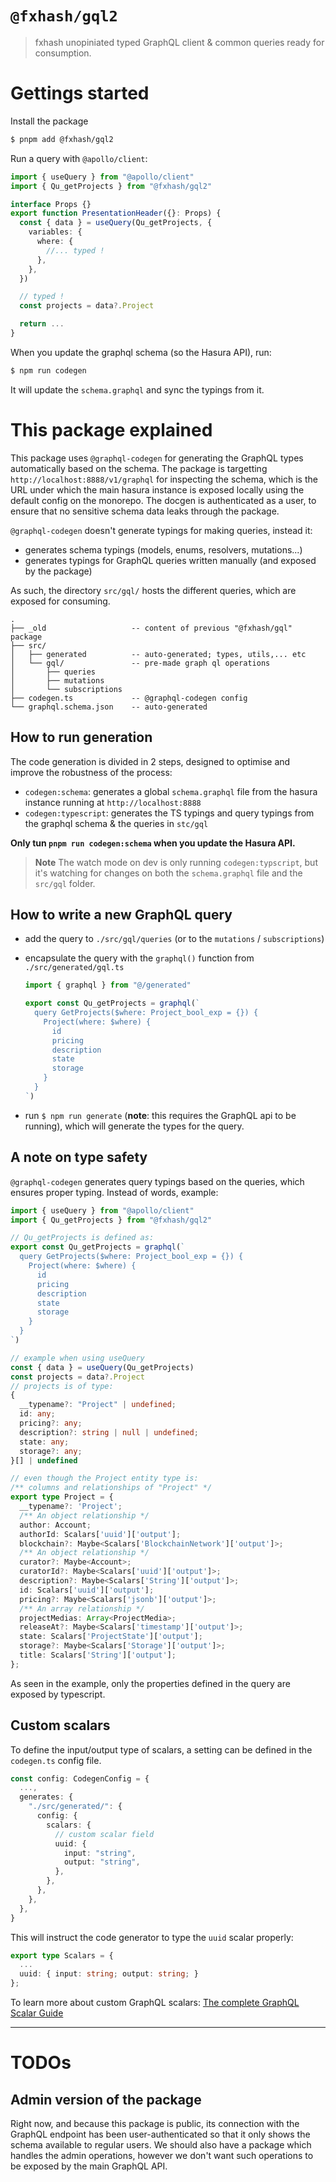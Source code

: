 # `@fxhash/gql2`

> fxhash unopiniated typed GraphQL client & common queries ready for consumption.

# Gettings started

Install the package

```sh
$ pnpm add @fxhash/gql2
```

Run a query with `@apollo/client`:

```ts
import { useQuery } from "@apollo/client"
import { Qu_getProjects } from "@fxhash/gql2"

interface Props {}
export function PresentationHeader({}: Props) {
  const { data } = useQuery(Qu_getProjects, {
    variables: {
      where: {
        //... typed !
      },
    },
  })

  // typed !
  const projects = data?.Project

  return ...
}
```

When you update the graphql schema (so the Hasura API), run:

```sh
$ npm run codegen
```

It will update the `schema.graphql` and sync the typings from it.

# This package explained

This package uses `@graphql-codegen` for generating the GraphQL types automatically based on the schema. The package is targetting `http://localhost:8888/v1/graphql` for inspecting the schema, which is the URL under which the main hasura instance is exposed locally using the default config on the monorepo. The docgen is authenticated as a user, to ensure that no sensitive schema data leaks through the package.

`@graphql-codegen` doesn't generate typings for making queries, instead it:

- generates schema typings (models, enums, resolvers, mutations...)
- generates typings for GraphQL queries written manually (and exposed by the package)

As such, the directory `src/gql/` hosts the different queries, which are exposed for consuming.

```
.
├── _old                   -- content of previous "@fxhash/gql" package
├── src/
│   ├── generated          -- auto-generated; types, utils,... etc
│   └── gql/               -- pre-made graph ql operations
│       ├── queries
│       ├── mutations
│       └── subscriptions
├── codegen.ts             -- @graphql-codegen config
└── graphql.schema.json    -- auto-generated
```

## How to run generation

The code generation is divided in 2 steps, designed to optimise and improve the robustness of the process:

- `codegen:schema`: generates a global `schema.graphql` file from the hasura instance running at `http://localhost:8888`
- `codegen:typescript`: generates the TS typings and query typings from the graphql schema & the queries in `stc/gql`

**Only tun `pnpm run codegen:schema` when you update the Hasura API.**

> **Note**
> The watch mode on dev is only running `codegen:typscript`, but it's watching for changes on both the `schema.graphql` file and the `src/gql` folder.

## How to write a new GraphQL query

- add the query to `./src/gql/queries` (or to the `mutations` / `subscriptions`)
- encapsulate the query with the `graphql()` function from `./src/generated/gql.ts`

  ```ts
  import { graphql } from "@/generated"

  export const Qu_getProjects = graphql(`
    query GetProjects($where: Project_bool_exp = {}) {
      Project(where: $where) {
        id
        pricing
        description
        state
        storage
      }
    }
  `)
  ```

- run `$ npm run generate` (**note**: this requires the GraphQL api to be running), which will generate the types for the query.

## A note on type safety

`@graphql-codegen` generates query typings based on the queries, which ensures proper typing. Instead of words, example:

```ts
import { useQuery } from "@apollo/client"
import { Qu_getProjects } from "@fxhash/gql2"

// Qu_getProjects is defined as:
export const Qu_getProjects = graphql(`
  query GetProjects($where: Project_bool_exp = {}) {
    Project(where: $where) {
      id
      pricing
      description
      state
      storage
    }
  }
`)

// example when using useQuery
const { data } = useQuery(Qu_getProjects)
const projects = data?.Project
// projects is of type:
{
  __typename?: "Project" | undefined;
  id: any;
  pricing?: any;
  description?: string | null | undefined;
  state: any;
  storage?: any;
}[] | undefined

// even though the Project entity type is:
/** columns and relationships of "Project" */
export type Project = {
  __typename?: 'Project';
  /** An object relationship */
  author: Account;
  authorId: Scalars['uuid']['output'];
  blockchain?: Maybe<Scalars['BlockchainNetwork']['output']>;
  /** An object relationship */
  curator?: Maybe<Account>;
  curatorId?: Maybe<Scalars['uuid']['output']>;
  description?: Maybe<Scalars['String']['output']>;
  id: Scalars['uuid']['output'];
  pricing?: Maybe<Scalars['jsonb']['output']>;
  /** An array relationship */
  projectMedias: Array<ProjectMedia>;
  releaseAt?: Maybe<Scalars['timestamp']['output']>;
  state: Scalars['ProjectState']['output'];
  storage?: Maybe<Scalars['Storage']['output']>;
  title: Scalars['String']['output'];
};
```

As seen in the example, only the properties defined in the query are exposed by typescript.

## Custom scalars

To define the input/output type of scalars, a setting can be defined in the `codegen.ts` config file.

```ts
const config: CodegenConfig = {
  ...,
  generates: {
    "./src/generated/": {
      config: {
        scalars: {
          // custom scalar field
          uuid: {
            input: "string",
            output: "string",
          },
        },
      },
    },
  },
}
```

This will instruct the code generator to type the `uuid` scalar properly:

```ts
export type Scalars = {
  ...
  uuid: { input: string; output: string; }
};
```

To learn more about custom GraphQL scalars: [The complete GraphQL Scalar Guide](https://the-guild.dev/blog/the-complete-graphql-scalar-guide)

---

# TODOs

## Admin version of the package

Right now, and because this package is public, its connection with the GraphQL endpoint has been user-authenticated so that it only shows the schema available to regular users. We should also have a package which handles the admin operations, however we don't want such operations to be exposed by the main GraphQL API.
